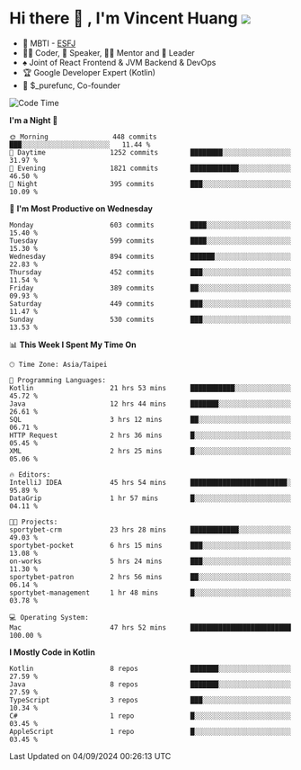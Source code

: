 # Hi there 👋 , I'm Vincent Huang ![](https://komarev.com/ghpvc/?username=Jian-Min-Huang)
- 👀 MBTI - [ESFJ](https://www.16personalities.com/esfj-personality)
- 👨‍💻 Coder, 🎤 Speaker, 👨‍🏫 Mentor and 🚀 Leader
- ♠️ Joint of React Frontend & JVM Backend & DevOps
- 🏆 Google Developer Expert (Kotlin)
- 💼 $_purefunc, Co-founder

<!--START_SECTION:waka-->
![Code Time](http://img.shields.io/badge/Code%20Time-4%2C378%20hrs%2029%20mins-blue)

**I'm a Night 🦉** 

```text
🌞 Morning                448 commits         ███░░░░░░░░░░░░░░░░░░░░░░   11.44 % 
🌆 Daytime                1252 commits        ████████░░░░░░░░░░░░░░░░░   31.97 % 
🌃 Evening                1821 commits        ████████████░░░░░░░░░░░░░   46.50 % 
🌙 Night                  395 commits         ███░░░░░░░░░░░░░░░░░░░░░░   10.09 % 
```
📅 **I'm Most Productive on Wednesday** 

```text
Monday                   603 commits         ████░░░░░░░░░░░░░░░░░░░░░   15.40 % 
Tuesday                  599 commits         ████░░░░░░░░░░░░░░░░░░░░░   15.30 % 
Wednesday                894 commits         ██████░░░░░░░░░░░░░░░░░░░   22.83 % 
Thursday                 452 commits         ███░░░░░░░░░░░░░░░░░░░░░░   11.54 % 
Friday                   389 commits         ██░░░░░░░░░░░░░░░░░░░░░░░   09.93 % 
Saturday                 449 commits         ███░░░░░░░░░░░░░░░░░░░░░░   11.47 % 
Sunday                   530 commits         ███░░░░░░░░░░░░░░░░░░░░░░   13.53 % 
```


📊 **This Week I Spent My Time On** 

```text
🕑︎ Time Zone: Asia/Taipei

💬 Programming Languages: 
Kotlin                   21 hrs 53 mins      ███████████░░░░░░░░░░░░░░   45.72 % 
Java                     12 hrs 44 mins      ███████░░░░░░░░░░░░░░░░░░   26.61 % 
SQL                      3 hrs 12 mins       ██░░░░░░░░░░░░░░░░░░░░░░░   06.71 % 
HTTP Request             2 hrs 36 mins       █░░░░░░░░░░░░░░░░░░░░░░░░   05.45 % 
XML                      2 hrs 25 mins       █░░░░░░░░░░░░░░░░░░░░░░░░   05.06 % 

🔥 Editors: 
IntelliJ IDEA            45 hrs 54 mins      ████████████████████████░   95.89 % 
DataGrip                 1 hr 57 mins        █░░░░░░░░░░░░░░░░░░░░░░░░   04.11 % 

🐱‍💻 Projects: 
sportybet-crm            23 hrs 28 mins      ████████████░░░░░░░░░░░░░   49.03 % 
sportybet-pocket         6 hrs 15 mins       ███░░░░░░░░░░░░░░░░░░░░░░   13.08 % 
on-works                 5 hrs 24 mins       ███░░░░░░░░░░░░░░░░░░░░░░   11.30 % 
sportybet-patron         2 hrs 56 mins       ██░░░░░░░░░░░░░░░░░░░░░░░   06.14 % 
sportybet-management     1 hr 48 mins        █░░░░░░░░░░░░░░░░░░░░░░░░   03.78 % 

💻 Operating System: 
Mac                      47 hrs 52 mins      █████████████████████████   100.00 % 
```

**I Mostly Code in Kotlin** 

```text
Kotlin                   8 repos             ███████░░░░░░░░░░░░░░░░░░   27.59 % 
Java                     8 repos             ███████░░░░░░░░░░░░░░░░░░   27.59 % 
TypeScript               3 repos             ███░░░░░░░░░░░░░░░░░░░░░░   10.34 % 
C#                       1 repo              █░░░░░░░░░░░░░░░░░░░░░░░░   03.45 % 
AppleScript              1 repo              █░░░░░░░░░░░░░░░░░░░░░░░░   03.45 % 
```




 Last Updated on 04/09/2024 00:26:13 UTC
<!--END_SECTION:waka-->
